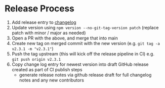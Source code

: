 # Release Process

1. Add release entry to [changelog](./CHANGELOG.md)
2. Update version using `npm version --no-git-tag-version patch` (replace patch with minor / major as needed)
3. Open a PR with the above, and merge that into main
4. Create new tag on merged commit with the new version (e.g. `git tag -a v2.3.1 -m "v2.3.1"`)
5. Push the tag upstream (this will kick off the release pipeline in CI) e.g. `git push origin v2.3.1`
6. Copy change log entry for newest version into draft GitHub release created as part of CI publish steps
   - generate release notes via github release draft for full changelog notes and any new contributors